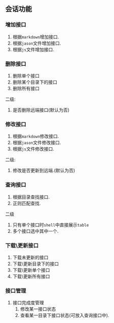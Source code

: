 ## 会话功能

### 增加接口

1. 根据`markdown`增加接口.
2. 根据`jason`文件增加接口.
3. 根据`js`文件增加接口.

### 删除接口

1. 删除单个接口
2. 删除某个目录下的接口
3. 删除所有接口

二级:

1. 是否删除远端接口(默认为否)

### 修改接口

1. 根据`markdown`修改接口.
2. 根据`jason`文件修改接口.
3. 根据`js`文件修改接口.

二级:

1. 修改是否更新到远端.(默认为否)

### 查询接口

1. 根据目录查找接口.
2. 正则匹配查找.

二级

1. 只有单个接口时`shell`中直接展示`table`
2. 多个接口选中其中一个.

### 下载\更新接口

1. 下载未更新的接口
2. 下载\更新目录下的接口
3. 下载\更新单个接口
4. 下载\更新所有接口

### 接口管理

1. 接口完成度管理
   1. 修改某一接口状态
   2. 查看某一目录下接口状态(可放入查询接口中).
